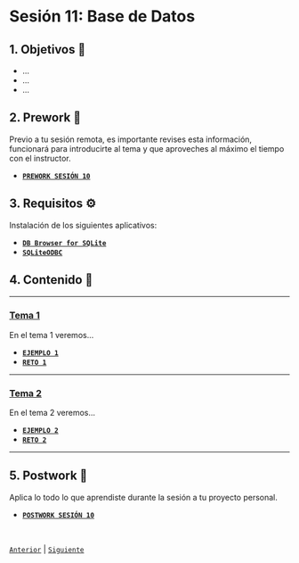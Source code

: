 # Sesión 11: Base de Datos

<div>

## 1. Objetivos :dart:

- ...
- ...
- ...

## 2. Prework :notebook_with_decorative_cover:

Previo a tu sesión remota, es importante revises esta información, funcionará para introducirte al tema y que aproveches al máximo el tiempo con el instructor.

- [**`PREWORK SESIÓN 10`**](Prework/README.md)

## 3. Requisitos :gear:

Instalación de los siguientes aplicativos:

- [**`DB Browser for SQLite`**](Ejemplo-01/README.md)
- [**`SQLiteODBC`**](Ejemplo-01/README.md)

## 4. Contenido :blue_book:

---

### <ins>Tema 1</ins>

En el tema 1 veremos...

- [**`EJEMPLO 1`**](Ejemplo-01/README.md)
- [**`RETO 1`**](Reto-01/README.md)

---

### <ins>Tema 2</ins>

En el tema 2 veremos...

- [**`EJEMPLO 2`**](Ejemplo-02/README.md)
- [**`RETO 2`**](Reto-02/README.md)

---

## 5. Postwork :memo:
Aplica lo todo lo que aprendiste durante la sesión a tu proyecto personal.

- [**`POSTWORK SESIÓN 10`**](Postwork/README.md)

<br>

[`Anterior`](../Session-10/README.md) | [`Siguiente`](../Session-12/README.md)

</div>